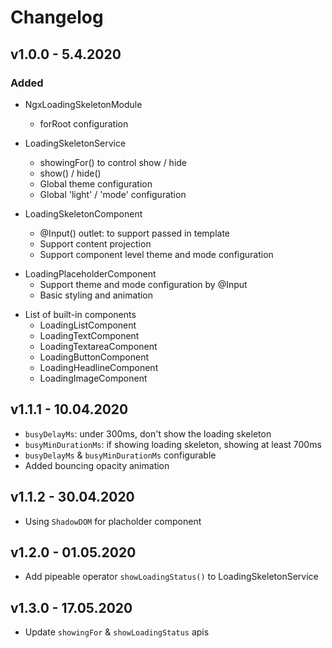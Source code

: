 # Changelog

## v1.0.0 - 5.4.2020

### Added

- NgxLoadingSkeletonModule

  - forRoot configuration

- LoadingSkeletonService

  - showingFor() to control <loading-skeleton> show / hide
  - show() / hide()
  - Global theme configuration
  - Global 'light' / 'mode' configuration

- LoadingSkeletonComponent
  - @Input() outlet: to support passed in template
  - Support content projection
  - Support component level theme and mode configuration

* LoadingPlaceholderComponent
  - Support theme and mode configuration by @Input
  - Basic styling and animation

- List of built-in components
  - LoadingListComponent
  - LoadingTextComponent
  - LoadingTextareaComponent
  - LoadingButtonComponent
  - LoadingHeadlineComponent
  - LoadingImageComponent

## v1.1.1 - 10.04.2020

- `busyDelayMs`: under 300ms, don't show the loading skeleton
- `busyMinDurationMs`: if showing loading skeleton, showing at least 700ms
- `busyDelayMs` & `busyMinDurationMs` configurable
- Added bouncing opacity animation

## v1.1.2 - 30.04.2020

- Using `ShadowDOM` for placholder component

## v1.2.0 - 01.05.2020

- Add pipeable operator `showLoadingStatus()` to LoadingSkeletonService

## v1.3.0 - 17.05.2020

- Update `showingFor` & `showLoadingStatus` apis
